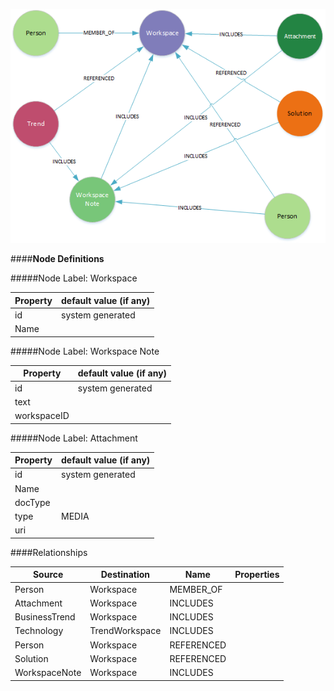 ![WorkspaceModel](../images/workspacesMetaModel.png)

####**Node Definitions**

#####Node Label: Workspace

|Property|default value (if any)|
|----|----|
|id|system generated
|Name |


#####Node Label: Workspace Note

|Property|default value (if any)|
|----|----|
|id|system generated
|text|
|workspaceID|

#####Node Label: Attachment

|Property|default value (if any)|
|----|----|
|id|system generated
|Name|
|docType|
|type|MEDIA
|uri|


####Relationships

|Source|Destination|Name|Properties|
|----|----|----|----|
|Person|Workspace|MEMBER_OF
|Attachment|Workspace|INCLUDES
|BusinessTrend|Workspace|INCLUDES
|Technology|TrendWorkspace|INCLUDES
|Person|Workspace|REFERENCED
|Solution|Workspace|REFERENCED
|WorkspaceNote|Workspace|INCLUDES


